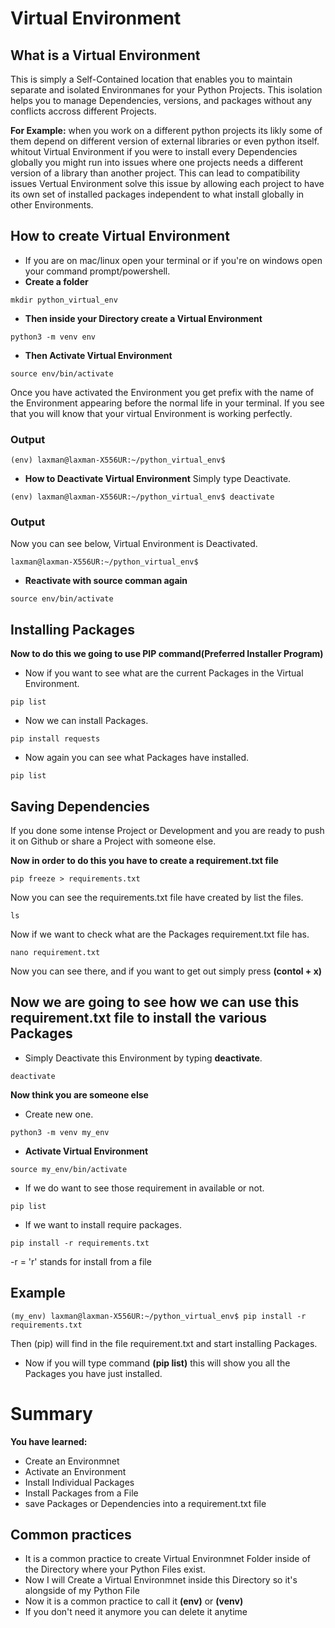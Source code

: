 # **Virtual Environment**

## What is a Virtual Environment
This is simply a Self-Contained location that enables you to maintain separate and isolated Environmanes for your Python Projects.
This isolation helps you to manage Dependencies, versions, and packages without any conflicts accross different Projects.

**For Example:** when you work on a different python projects its likly some of them depend on different version of external libraries or even python itself.
whitout Virtual Environment if you were to install every Dependencies globally you might run into issues where one projects needs a different version of a library than another project.
This can lead to compatibility issues Vertual Environment solve this issue by allowing each project to have its own set of installed packages independent to what install globally in other Environments.

## How to create Virtual Environment 

* If you are on mac/linux open your terminal or if you're on windows open your command prompt/powershell.
* **Create a folder**
```
mkdir python_virtual_env
```
* **Then inside your Directory create a Virtual Environment**
```
python3 -m venv env
```
* **Then Activate Virtual Environment**
```
source env/bin/activate
```
Once you have activated the Environment you get prefix with the name of the Environment appearing before the normal life in your terminal.
If you see that you will know that your virtual Environment is working perfectly.

### **Output**
```
(env) laxman@laxman-X556UR:~/python_virtual_env$ 
```

* **How to Deactivate Virtual Environment**
Simply type Deactivate.
```
(env) laxman@laxman-X556UR:~/python_virtual_env$ deactivate

```
### **Output**
Now you can see below, Virtual Environment is Deactivated.
```
laxman@laxman-X556UR:~/python_virtual_env$ 
```

* **Reactivate with source comman again**

```
source env/bin/activate
```

## **Installing Packages**
**Now to do this we going to use PIP command(Preferred Installer Program)**
* Now if you want to see what are the current Packages in the Virtual Environment.
```
pip list
```

* Now we can install Packages.
```
pip install requests
```
* Now again you can see what Packages have installed.
``` 
pip list
```

## **Saving Dependencies**
If you done some intense Project or Development and you are ready to push it on Github or share a Project with someone else.

**Now in order to do this you have to create a requirement.txt file**
```
pip freeze > requirements.txt
```
Now you can see the requirements.txt file have created by list the files.
```
ls
```

Now if we want to check what are the Packages requirement.txt file has.
```
nano requirement.txt
```
Now you can see there, and if you want to get out simply press **(contol + x)**

## **Now we are going to see how we can use this requirement.txt file to install the various Packages**
* Simply Deactivate this Environment by typing **deactivate**.
```
deactivate
``` 
**Now think you are someone else**
* Create new one.
```
python3 -m venv my_env
```
* **Activate Virtual Environment**
```
source my_env/bin/activate
```
* If we do want to see those requirement in available or not.
```
pip list
```

* If we want to install require packages.
```
pip install -r requirements.txt
```
-r = 'r' stands for install from a file
## **Example**

```
(my_env) laxman@laxman-X556UR:~/python_virtual_env$ pip install -r requirements.txt
```
Then (pip) will find in the file requirement.txt and start installing Packages.
* Now if you will type command **(pip list)** this will show you all the Packages you have just installed.

# **Summary**
**You have learned:**
* Create an Environmnet
* Activate an Environment
* Install Individual Packages
* Install Packages from a File
* save Packages or Dependencies into a requirement.txt file

## **Common practices**
* It is a common practice to create Virtual Environmnet Folder inside of the Directory where your Python Files exist.
* Now I will Create a Virtual Environmnet inside this Directory so it's alongside of my Python File
* Now it is a common practice to call it **(env)** or **(venv)**
* If you don't need it anymore you can delete it anytime
